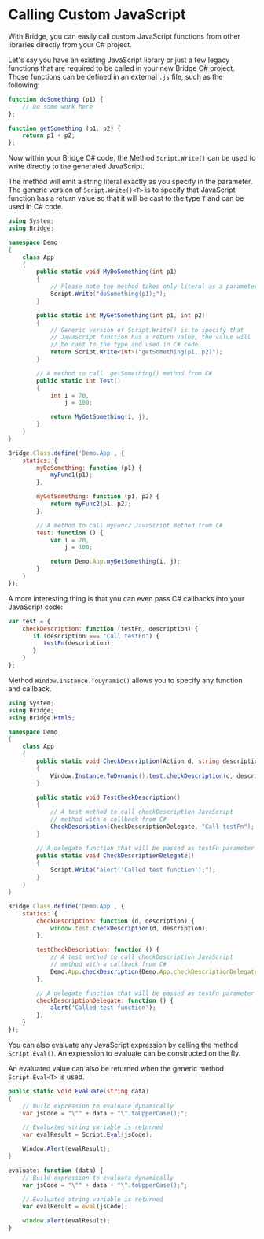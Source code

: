# Calling Custom JavaScript

With Bridge, you can easily call custom JavaScript functions from other libraries directly from your C&#35; project.

Let's say you have an existing JavaScript library or just a few legacy functions that are required to be called in your new Bridge C# project. Those functions can be defined in an external `.js` file, such as the following:

```js
function doSomething (p1) {
    // Do some work here
};

function getSomething (p1, p2) {
    return p1 + p2;
};
```

Now within your Bridge C# code, the Method `Script.Write()` can be used to write directly to the generated JavaScript.

The method will emit a string literal exactly as you specify in the parameter. The generic version of `Script.Write()<T>` is to specify that JavaScript function has a return value so that it will be cast to the type `T` and can be used in C# code.

```csharp
using System;
using Bridge;

namespace Demo
{
    class App
    {
        public static void MyDoSomething(int p1)
        {
            // Please note the method takes only literal as a parameter
            Script.Write("doSomething(p1);");
        }

        public static int MyGetSomething(int p1, int p2)
        {
            // Generic version of Script.Write() is to specify that 
            // JavaScript function has a return value, the value will
            // be cast to the type and used in C# code.
            return Script.Write<int>("getSomething(p1, p2)");
        }

        // A method to call .getSomething() method from C#
        public static int Test()
        {
            int i = 70, 
                j = 100;

            return MyGetSomething(i, j);
        }
    }
}
```

```js
Bridge.Class.define('Demo.App', {
    statics: {
        myDoSomething: function (p1) {
            myFunc1(p1);
        },

        myGetSomething: function (p1, p2) {
            return myFunc2(p1, p2);
        },

        // A method to call myFunc2 JavaScript method from C#
        test: function () {
            var i = 70,
                j = 100;

            return Demo.App.myGetSomething(i, j);
        }
    }
});
```

A more interesting thing is that you can even pass C# callbacks into your JavaScript code:

```js
var test = {
    checkDescription: function (testFn, description) {
       if (description === "Call testFn") {        
          testFn(description);
       }
    }
};
```

Method `Window.Instance.ToDynamic()` allows you to specify any function and callback.

```csharp
using System;
using Bridge;
using Bridge.Html5;

namespace Demo
{
    class App
    {
        public static void CheckDescription(Action d, string description = null)
        {
            Window.Instance.ToDynamic().test.checkDescription(d, description);
        }

        public static void TestCheckDescription()
        {
            // A test method to call checkDescription JavaScript 
            // method with a callback from C#
            CheckDescription(CheckDescriptionDelegate, "Call testFn");
        }

        // A delegate function that will be passed as testFn parameter
        public static void CheckDescriptionDelegate()
        {
            Script.Write("alert('Called test function');");
        }
    }
}
```

```js
Bridge.Class.define('Demo.App', {
    statics: {
        checkDescription: function (d, description) {
            window.test.checkDescription(d, description);
        },

        testCheckDescription: function () {
            // A test method to call checkDescription JavaScript
            // method with a callback from C#
            Demo.App.checkDescription(Demo.App.checkDescriptionDelegate, "Call testFn");
        },

        // A delegate function that will be passed as testFn parameter
        checkDescriptionDelegate: function () {
            alert('Called test function');
        },       
    }
});
```

You can also evaluate any JavaScript expression by calling the method `Script.Eval()`. An expression to evaluate can be constructed on the fly.

An evaluated value can also be returned when the generic method `Script.Eval<T>` is used.

```csharp
public static void Evaluate(string data)
{
    // Build expression to evaluate dynamically
    var jsCode = "\"" + data + "\".toUpperCase();";

    // Evaluated string variable is returned
    var evalResult = Script.Eval(jsCode);

    Window.Alert(evalResult);
}
```

```js
evaluate: function (data) {
    // Build expression to evaluate dynamically
    var jsCode = "\"" + data + "\".toUpperCase();";

    // Evaluated string variable is returned
    var evalResult = eval(jsCode);

    window.alert(evalResult);
}
```